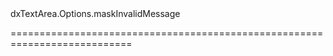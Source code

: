 <!--id-->dxTextArea.Options.maskInvalidMessage<!--/id-->
<!--merge--><!--/merge-->
<!--hidden--><!--/hidden-->
===========================================================================
